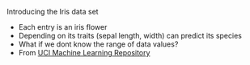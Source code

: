 Introducing the Iris data set

 * Each entry is an iris flower
 * Depending on its traits (sepal length, width) can predict its species
 * What if we dont know the range of data values?
 * From [UCI Machine Learning Repository](https://archive.ics.uci.edu/ml/datasets/Iris)
